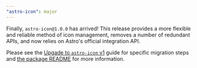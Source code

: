 ```yaml
---
"astro-icon": major
---
```


Finally, `astro-icon@1.0.0` has arrived! This release provides a more flexible and reliable method of icon management, removes a number of redundant APIs, and now relies on Astro's official integration API.

Please see the [Upgade to `astro-icon` v1](https://www.astroicon.dev/guides/upgrade/v1/) guide for specific migration steps and [the package README](https://github.com/natemoo-re/astro-icon/tree/main/packages/core#astro-icon) for more information.
